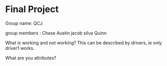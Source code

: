 # Final Project

Group name: QCJ

group members :
Chase Austin 
jacob silva 
Quinn


What is working and not working?
	This can be described by drivers, ie only driver1 works.

What are you attributes?



